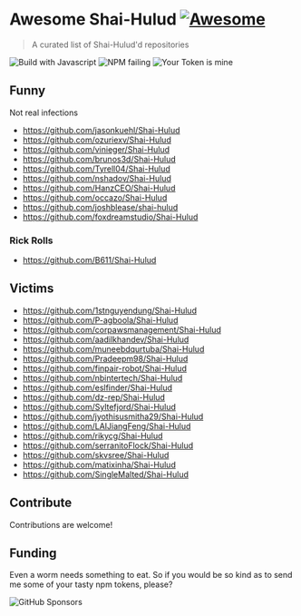 # Awesome Shai-Hulud [![Awesome](https://awesome.re/badge.svg)](https://awesome.re) 


> A curated list of Shai-Hulud'd repositories


![Build with Javascript](https://img.shields.io/badge/Built_with-JavaScript-yellow)
![NPM failing](https://img.shields.io/badge/NPM-failing-red?logo=npm&color=%23cc2633)
![Your Token is mine](https://img.shields.io/badge/Your_Token-is_mine-none)




## Funny

Not real infections

- https://github.com/jasonkuehl/Shai-Hulud
- https://github.com/ozuriexv/Shai-Hulud
- https://github.com/vinieger/Shai-Hulud
- https://github.com/brunos3d/Shai-Hulud
- https://github.com/Tyrell04/Shai-Hulud
- https://github.com/nshadov/Shai-Hulud
- https://github.com/HanzCEO/Shai-Hulud
- https://github.com/occazo/Shai-Hulud
- https://github.com/joshblease/shai-hulud
- https://github.com/foxdreamstudio/Shai-Hulud

### Rick Rolls

- https://github.com/B611/Shai-Hulud

## Victims

- https://github.com/1stnguyendung/Shai-Hulud
- https://github.com/P-agboola/Shai-Hulud
- https://github.com/corpawsmanagement/Shai-Hulud
- https://github.com/aadilkhandev/Shai-Hulud
- https://github.com/muneebdqurtuba/Shai-Hulud
- https://github.com/Pradeepm98/Shai-Hulud
- https://github.com/finpair-robot/Shai-Hulud
- https://github.com/nbintertech/Shai-Hulud
- https://github.com/eslfinder/Shai-Hulud
- https://github.com/dz-rep/Shai-Hulud
- https://github.com/Syltefjord/Shai-Hulud
- https://github.com/jyothisusmitha29/Shai-Hulud
- https://github.com/LAIJiangFeng/Shai-Hulud
- https://github.com/rikycg/Shai-Hulud
- https://github.com/serranitoFlock/Shai-Hulud
- https://github.com/skvsree/Shai-Hulud
- https://github.com/matixinha/Shai-Hulud
- https://github.com/SingleMalted/Shai-Hulud

## Contribute

Contributions are welcome!

## Funding

Even a worm needs something to eat. So if you would be so kind as to send me some of your tasty npm tokens, please?

![GitHub Sponsors](https://img.shields.io/github/sponsors/srylax?label=Please%20support%20a%20worm%20during%20these%20trying%20times)
